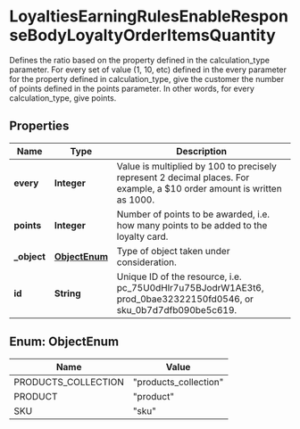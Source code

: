 

# LoyaltiesEarningRulesEnableResponseBodyLoyaltyOrderItemsQuantity

Defines the ratio based on the property defined in the calculation_type parameter. For every set of value (1, 10, etc) defined in the every parameter for the property defined in calculation_type, give the customer the number of points defined in the points parameter. In other words, for every calculation_type, give points.

## Properties

| Name | Type | Description |
|------------ | ------------- | ------------- |
|**every** | **Integer** | Value is multiplied by 100 to precisely represent 2 decimal places. For example, a $10 order amount is written as 1000. |
|**points** | **Integer** | Number of points to be awarded, i.e. how many points to be added to the loyalty card. |
|**_object** | [**ObjectEnum**](#ObjectEnum) | Type of object taken under consideration. |
|**id** | **String** | Unique ID of the resource, i.e. pc_75U0dHlr7u75BJodrW1AE3t6, prod_0bae32322150fd0546, or sku_0b7d7dfb090be5c619. |



## Enum: ObjectEnum

| Name | Value |
|---- | -----|
| PRODUCTS_COLLECTION | &quot;products_collection&quot; |
| PRODUCT | &quot;product&quot; |
| SKU | &quot;sku&quot; |



